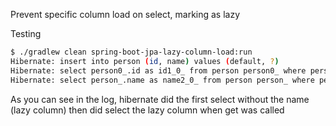 Prevent specific column load on select, marking as lazy

Testing

```bash
$ ./gradlew clean spring-boot-jpa-lazy-column-load:run
Hibernate: insert into person (id, name) values (default, ?)
Hibernate: select person0_.id as id1_0_ from person person0_ where person0_.id=?
Hibernate: select person_.name as name2_0_ from person person_ where person_.id=?
```

As you can see in the log, hibernate did the first select without the name (lazy column) 
then did select the  lazy column when get was called

